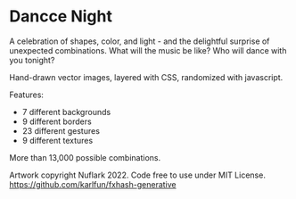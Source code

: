 # Dancce Night

A celebration of shapes, color, and light - and the delightful surprise of unexpected combinations. What will the music be like? Who will dance with you tonight? 

Hand-drawn vector images, layered with CSS, randomized with javascript. 

Features:
* 7 different backgrounds
* 9 different borders
* 23 different gestures
* 9 different textures

More than 13,000 possible combinations. 

Artwork copyright Nuflark 2022. Code free to use under MIT License. https://github.com/karlfun/fxhash-generative
